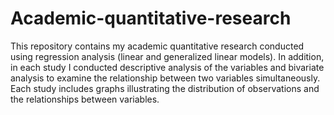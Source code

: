 # Academic-quantitative-research
This repository contains my academic quantitative research conducted using regression analysis (linear and generalized linear models). In addition, in each study I conducted descriptive analysis of the variables and bivariate analysis to examine the relationship between two variables simultaneously. Each study includes graphs illustrating the distribution of observations and the relationships between variables.
